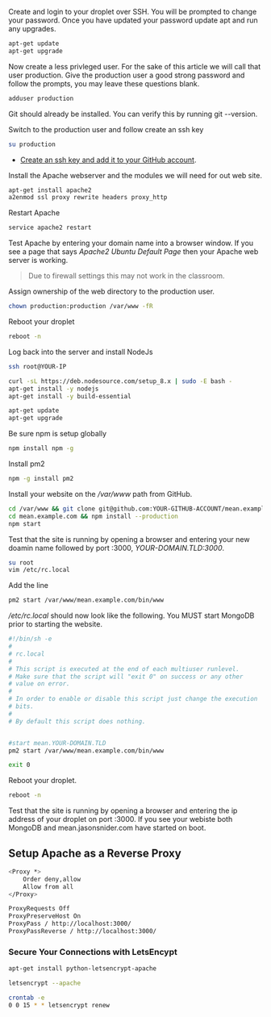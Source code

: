 Create and login to your droplet over SSH. You will be prompted to change your password. Once you have updated your password update apt and run any upgrades.

```sh
apt-get update
apt-get upgrade
```

Now create a less privleged user. For the sake of this article we will call that user production. Give the production user a good strong password and follow the prompts, you may leave these questions blank.


```sh
adduser production 
```

Git should already be installed. You can verify this by running git --version. 

Switch to the production user and follow create an ssh key 

```sh
su production
```
* [Create an ssh key and add it to your GitHub account](href="https://help.github.com/articles/connecting-to-github-with-ssh/"). 

Install the Apache webserver and the modules we will need for out web site.

```sh
apt-get install apache2
a2enmod ssl proxy rewrite headers proxy_http
```

Restart Apache

```sh
service apache2 restart
```

Test Apache by entering your domain name into a browser window. If you see a page that says *Apache2 Ubuntu Default Page* then your Apache web server is working.

> Due to firewall settings this may not work in the classroom.

Assign ownership of the web directory to the production user.

```sh
chown production:production /var/www -fR
```

Reboot your droplet

```sh
reboot -n
```

Log back into the server and install NodeJs

```sh
ssh root@YOUR-IP
```

```sh
curl -sL https://deb.nodesource.com/setup_8.x | sudo -E bash -
apt-get install -y nodejs
apt-get install -y build-essential

apt-get update
apt-get upgrade
```

Be sure npm is setup globally

```sh
npm install npm -g
```

Install pm2

```sh
npm -g install pm2
```

Install your website on the */var/www* path from GitHub.

```sh
cd /var/www && git clone git@github.com:YOUR-GITHUB-ACCOUNT/mean.example.com.git
cd mean.example.com && npm install --production
npm start
```

Test that the site is running by opening a browser and entering your new doamin name followed by port :3000, *YOUR-DOMAIN.TLD:3000*.

```sh
su root
vim /etc/rc.local
```

Add the line
```sh
pm2 start /var/www/mean.example.com/bin/www
```

*/etc/rc.local* should now look like the following. You MUST start MongoDB prior to starting the website.

```sh
#!/bin/sh -e
#
# rc.local
#
# This script is executed at the end of each multiuser runlevel.
# Make sure that the script will "exit 0" on success or any other
# value on error.
#
# In order to enable or disable this script just change the execution
# bits.
#
# By default this script does nothing.


#start mean.YOUR-DOMAIN.TLD
pm2 start /var/www/mean.example.com/bin/www

exit 0
```

Reboot your droplet.

```sh
reboot -n
```

Test that the site is running by opening a browser and entering the ip address of your droplet on port :3000. If you see your webiste both MongoDB and mean.jasonsnider.com have started on boot.

## Setup Apache as a Reverse Proxy

```sh
<Proxy *>
	Order deny,allow
	Allow from all
</Proxy>

ProxyRequests Off
ProxyPreserveHost On
ProxyPass / http://localhost:3000/
ProxyPassReverse / http://localhost:3000/
```

### Secure Your Connections with LetsEncypt
```sh
apt-get install python-letsencrypt-apache

letsencrypt --apache

crontab -e
0 0 15 * * letsencrypt renew
```
